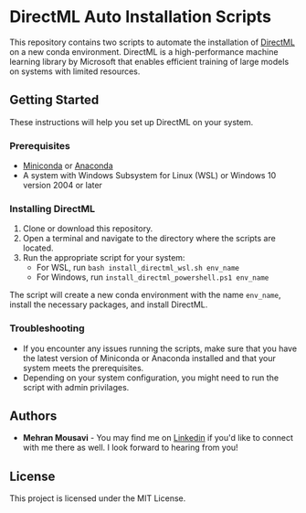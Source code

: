 # DirectML Auto Installation Scripts

This repository contains two scripts to automate the installation of [DirectML](https://github.com/microsoft/DirectML) on a new conda environment. DirectML is a high-performance machine learning library by Microsoft that enables efficient training of large models on systems with limited resources.

## Getting Started

These instructions will help you set up DirectML on your system.

### Prerequisites

- [Miniconda](https://docs.conda.io/en/latest/miniconda.html) or [Anaconda](https://www.anaconda.com/products/distribution/)
- A system with Windows Subsystem for Linux (WSL) or Windows 10 version 2004 or later

### Installing DirectML

1. Clone or download this repository.
2. Open a terminal and navigate to the directory where the scripts are located.
3. Run the appropriate script for your system:
   - For WSL, run `bash install_directml_wsl.sh env_name`
   - For Windows, run `install_directml_powershell.ps1 env_name`

The script will create a new conda environment with the name `env_name`, install the necessary packages, and install DirectML.

### Troubleshooting

- If you encounter any issues running the scripts, make sure that you have the latest version of Miniconda or Anaconda installed and that your system meets the prerequisites.
- Depending on your system configuration, you might need to run the script with admin privilages.

## Authors

- **Mehran Mousavi** -  You may find me on [Linkedin](https://www.linkedin.com/in/mehran-mousavi/)  if you'd like to connect with me there as well. I look forward to hearing from you!

## License

This project is licensed under the MIT License.
